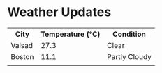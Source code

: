 # Weather Updates

<!-- WEATHER-UPDATE-START -->
<table><tr><th>City</th><th>Temperature (°C)</th><th>Condition</th></tr><tr><td>Valsad</td><td>27.3</td><td>Clear</td></tr><tr><td>Boston</td><td>11.1</td><td>Partly Cloudy</td></tr><tr><td></td><td></td><td></td></tr></table>
<!-- WEATHER-UPDATE-END -->
